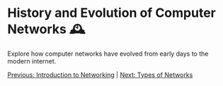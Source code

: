 # History and Evolution of Computer Networks 🕰️

Explore how computer networks have evolved from early days to the modern internet.

[Previous: Introduction to Networking](01-introduction-to-networking.md) | [Next: Types of Networks](03-types-of-networks.md)
